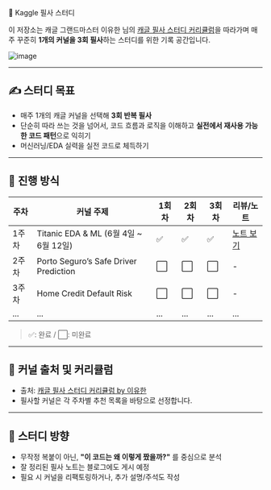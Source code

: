 🧠 Kaggle 필사 스터디

이 저장소는 캐글 그랜드마스터 이유한 님의 [캐글 필사 스터디 커리큘럼](https://kaggle-kr.tistory.com/32)을 따라가며 매주 꾸준히 **1개의 커널을 3회 필사**하는 스터디를 위한 기록 공간입니다.

![image](https://github.com/user-attachments/assets/6703d3d1-c4fb-456a-b3d8-814bb99e32a1)

---

## ✍️ 스터디 목표

- 매주 1개의 캐글 커널을 선택해 **3회 반복 필사**
- 단순히 따라 쓰는 것을 넘어서, 코드 흐름과 로직을 이해하고 **실전에서 재사용 가능한 코드 패턴**으로 익히기
- 머신러닝/EDA 실력을 실전 코드로 체득하기

---

## 📆 진행 방식

| 주차 | 커널 주제 | 1회차 | 2회차 | 3회차 | 리뷰/노트 |
|------|-----------|-------|-------|-------|------------|
| 1주차 | Titanic EDA & ML (6월 4일 ~ 6월 12일) | ✅ | ✅ | ✅ | [노트 보기](./week1/note.md) |
| 2주차 | Porto Seguro’s Safe Driver Prediction | ⬜ | ⬜ | ⬜ | - |
| 3주차 | Home Credit Default Risk | ⬜ | ⬜ | ⬜ | - |
| ... | ... | ... | ... | ... | ... |


> ✅: 완료 / ⬜: 미완료

---

## 📌 커널 출처 및 커리큘럼

- 출처: [캐글 필사 스터디 커리큘럼 by 이유한](https://kaggle-kr.tistory.com/32)
- 필사할 커널은 각 주차별 추천 목록을 바탕으로 선정합니다.

---

## 🙌 스터디 방향

- 무작정 복붙이 아닌, **"이 코드는 왜 이렇게 짰을까?"** 를 중심으로 분석
- 잘 정리된 필사 노트는 블로그에도 게시 예정
- 필요 시 커널을 리팩토링하거나, 추가 설명/주석도 작성

